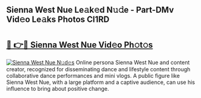 ## Sienna West Nue Le𝚊k𝚎d N𝚞𝚍e - Part-DMv Vid𝚎o Le𝚊ks Photos Cl1RD

# <h2><a href="http://fba66v.evod.top/?m=Sienna+West+Nue">🔗 👉🔴 Sienna West Nue Vid𝚎o Ph𝚘t𝚘s</a></h2>

[![Sienna West Nue N𝚞d𝚎s](https://i.imgur.com/8V9OHl7.gif)](http://fba66v.evod.top/?m=Sienna+West+Nue)
Online persona Sienna West Nue and content creator, recognized for disseminating dance and lifestyle content through collaborative dance performances and mini vlogs. A public figure like Sienna West Nue, with a large platform and a captive audience, can use his influence to bring about positive change. 
